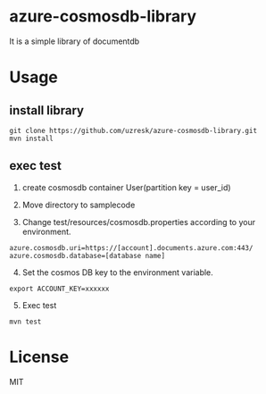 # azure-cosmosdb-library

It is a simple library of documentdb

# Usage 

## install library

```
git clone https://github.com/uzresk/azure-cosmosdb-library.git
mvn install
```

## exec test

1. create cosmosdb container User(partition key = user_id)

2. Move directory to samplecode

3. Change test/resources/cosmosdb.properties according to your environment.

```
azure.cosmosdb.uri=https://[account].documents.azure.com:443/
azure.cosmosdb.database=[database name]
```

4. Set the cosmos DB key to the environment variable.

```
export ACCOUNT_KEY=xxxxxx
```

5. Exec test

```
mvn test
```

# License

MIT

